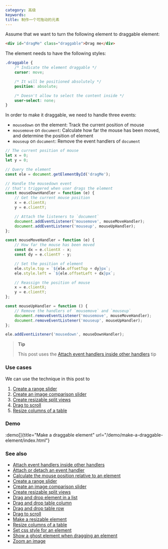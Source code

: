 ```yaml
---
category: 高级
keywords:
title: 制作一个可拖动的元素
---
```


Assume that we want to turn the following element to draggable element:

```html
<div id="dragMe" class="draggable">Drag me</div>
```

The element needs to have the following styles:

```css
.draggable {
    /* Indicate the element draggable */
    cursor: move;

    /* It will be positioned absolutely */
    position: absolute;

    /* Doesn't allow to select the content inside */
    user-select: none;
}
```

In order to make it draggable, we need to handle three events:

-   `mousedown` on the element: Track the current position of mouse
-   `mousemove` on `document`: Calculate how far the mouse has been moved, and determine the position of element
-   `mouseup` on `document`: Remove the event handlers of `document`

```js
// The current position of mouse
let x = 0;
let y = 0;

// Query the element
const ele = document.getElementById('dragMe');

// Handle the mousedown event
// that's triggered when user drags the element
const mouseDownHandler = function (e) {
    // Get the current mouse position
    x = e.clientX;
    y = e.clientY;

    // Attach the listeners to `document`
    document.addEventListener('mousemove', mouseMoveHandler);
    document.addEventListener('mouseup', mouseUpHandler);
};

const mouseMoveHandler = function (e) {
    // How far the mouse has been moved
    const dx = e.clientX - x;
    const dy = e.clientY - y;

    // Set the position of element
    ele.style.top = `${ele.offsetTop + dy}px`;
    ele.style.left = `${ele.offsetLeft + dx}px`;

    // Reassign the position of mouse
    x = e.clientX;
    y = e.clientY;
};

const mouseUpHandler = function () {
    // Remove the handlers of `mousemove` and `mouseup`
    document.removeEventListener('mousemove', mouseMoveHandler);
    document.removeEventListener('mouseup', mouseUpHandler);
};

ele.addEventListener('mousedown', mouseDownHandler);
```

> **Tip**
>
> This post uses the [Attach event handlers inside other handlers](/attach-event-handlers-inside-other-handlers) tip

### Use cases

We can use the technique in this post to

1. [Create a range slider](/create-a-range-slider)
2. [Create an image comparison slider](/create-an-image-comparison-slider)
3. [Create resizable split views](/create-resizable-split-views)
4. [Drag to scroll](/drag-to-scroll)
5. [Resize columns of a table](/resize-columns-of-a-table)

### Demo

:demo[]{title="Make a draggable element" url="/demo/make-a-draggable-element/index.html"}

### See also

-   [Attach event handlers inside other handlers](/attach-event-handlers-inside-other-handlers)
-   [Attach or detach an event handler](/attach-or-detach-an-event-handler)
-   [Calculate the mouse position relative to an element](/calculate-the-mouse-position-relative-to-an-element)
-   [Create a range slider](/create-a-range-slider)
-   [Create an image comparison slider](/create-an-image-comparison-slider)
-   [Create resizable split views](/create-resizable-split-views)
-   [Drag and drop element in a list](/drag-and-drop-element-in-a-list)
-   [Drag and drop table column](/drag-and-drop-table-column)
-   [Drag and drop table row](/drag-and-drop-table-row)
-   [Drag to scroll](/drag-to-scroll)
-   [Make a resizable element](/make-a-resizable-element)
-   [Resize columns of a table](/resize-columns-of-a-table)
-   [Set css style for an element](/set-css-style-for-an-element)
-   [Show a ghost element when dragging an element](/show-a-ghost-element-when-dragging-an-element)
-   [Zoom an image](/zoom-an-image)
